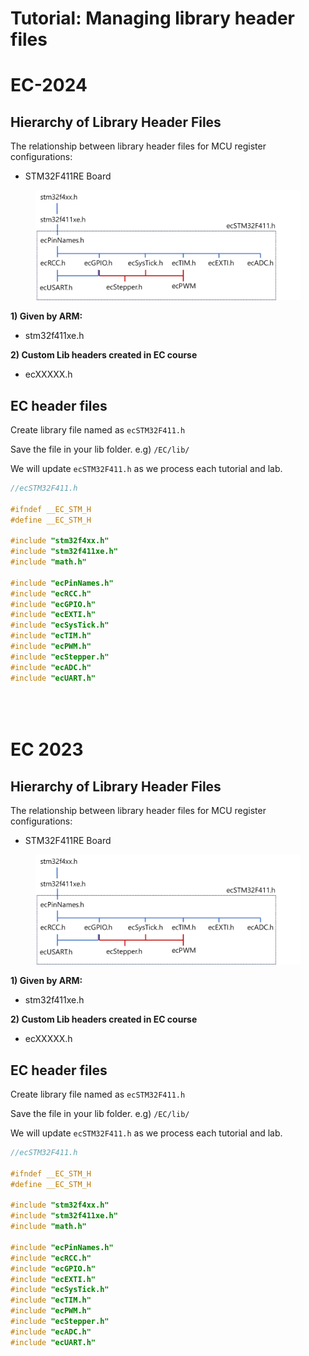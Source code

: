 # Tutorial: Managing library header files


# EC-2024
## Hierarchy of Library Header Files&#x20;

The relationship between library header files for MCU register configurations:

* STM32F411RE  Board

<figure><img src="../../.gitbook/assets/image (51).png" alt=""><figcaption></figcaption></figure>

**1) Given by ARM:** &#x20;

* stm32f411xe.h

**2) Custom Lib headers created in EC course**

* ecXXXXX.h



## EC  header files

Create library file named as `ecSTM32F411.h`

Save the file in your lib folder.  e.g)  `/EC/lib/`

We will update `ecSTM32F411.h` as we process each tutorial and lab.

```cpp
//ecSTM32F411.h

#ifndef __EC_STM_H
#define __EC_STM_H

#include "stm32f4xx.h"
#include "stm32f411xe.h"
#include "math.h"

#include "ecPinNames.h"
#include "ecRCC.h"
#include "ecGPIO.h"
#include "ecEXTI.h"
#include "ecSysTick.h"
#include "ecTIM.h"
#include "ecPWM.h"
#include "ecStepper.h"
#include "ecADC.h"
#include "ecUART.h"


 
```



# EC 2023

## Hierarchy of Library Header Files&#x20;

The relationship between library header files for MCU register configurations:

* STM32F411RE  Board

<figure><img src="../../.gitbook/assets/image (51).png" alt=""><figcaption></figcaption></figure>

**1) Given by ARM:** &#x20;

* stm32f411xe.h

**2) Custom Lib headers created in EC course**

* ecXXXXX.h



## EC  header files

Create library file named as `ecSTM32F411.h`

Save the file in your lib folder.  e.g)  `/EC/lib/`

We will update `ecSTM32F411.h` as we process each tutorial and lab.

```cpp
//ecSTM32F411.h

#ifndef __EC_STM_H
#define __EC_STM_H

#include "stm32f4xx.h"
#include "stm32f411xe.h"
#include "math.h"

#include "ecPinNames.h"
#include "ecRCC.h"
#include "ecGPIO.h"
#include "ecEXTI.h"
#include "ecSysTick.h"
#include "ecTIM.h"
#include "ecPWM.h"
#include "ecStepper.h"
#include "ecADC.h"
#include "ecUART.h"


 
```



